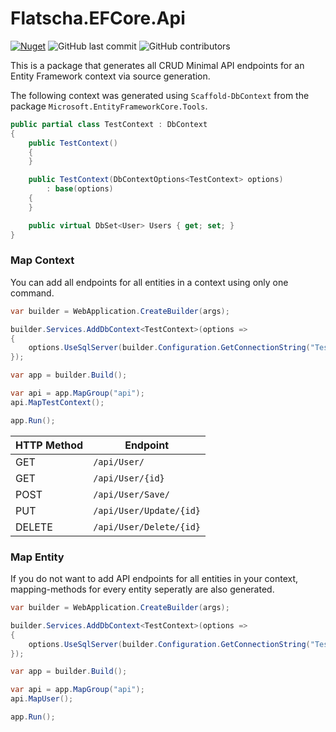 # Flatscha.EFCore.Api

[![Nuget](https://img.shields.io/nuget/v/Flatscha.EFCore.Api)](https://www.nuget.org/packages/Flatscha.EFCore.Api/)
![GitHub last commit](https://img.shields.io/github/last-commit/Flatscha/Flatscha.EFCore.Api)
![GitHub contributors](https://img.shields.io/github/contributors/Flatscha/Flatscha.EFCore.Api)


This is a package that generates all CRUD Minimal API endpoints for an Entity Framework context via source generation.

The following context was generated using `Scaffold-DbContext` from the package `Microsoft.EntityFrameworkCore.Tools`.

```csharp
public partial class TestContext : DbContext 
{
    public TestContext()
    {
    }

    public TestContext(DbContextOptions<TestContext> options)
        : base(options)
    {
    }

    public virtual DbSet<User> Users { get; set; }
}
```

### Map Context
You can add all endpoints for all entities in a context using only one command.

```csharp
var builder = WebApplication.CreateBuilder(args);

builder.Services.AddDbContext<TestContext>(options =>
{
    options.UseSqlServer(builder.Configuration.GetConnectionString("Test"));
});

var app = builder.Build();

var api = app.MapGroup("api");
api.MapTestContext();

app.Run();
```

| HTTP Method | Endpoint                |
|-------------|-------------------------|
|  GET        | `/api/User/`            |
|  GET        | `/api/User/{id}`        |
|  POST       | `/api/User/Save/`       |
|  PUT        | `/api/User/Update/{id}` |
|  DELETE     | `/api/User/Delete/{id}` |

### Map Entity
If you do not want to add API endpoints for all entities in your context, mapping-methods for every entity seperatly are also generated.

```csharp
var builder = WebApplication.CreateBuilder(args);

builder.Services.AddDbContext<TestContext>(options =>
{
    options.UseSqlServer(builder.Configuration.GetConnectionString("Test"));
});

var app = builder.Build();

var api = app.MapGroup("api");
api.MapUser();

app.Run();
```